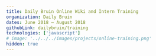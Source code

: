 ```yaml
---
title: Daily Bruin Online Wiki and Intern Training
organization: Daily Bruin
dates: June 2018 – August 2018
githubLink: dailybruin/training
technologies: ['javascript']
# image: '../../../images/projects/online-training.png'
hidden: true
---
```

